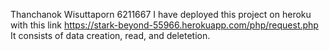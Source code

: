 Thanchanok Wisuttaporn 6211667
I have deployed this project on heroku
with this link https://stark-beyond-55966.herokuapp.com/php/request.php
It consists of data creation, read, and deletetion.
